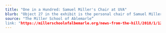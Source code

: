 ```yaml
---
title: "One in a Hundred: Samuel Miller's Chair at UVA"
blurb: "Object 27 in the exhibit is the personal chair of Samuel Miller, the visionary founder of Miller School of Albemarle."
source: "The Miller School of Ablemarle”
link: "https://millerschoolofalbemarle.org/news-from-the-hill/2018/1/12/number-27-uva-recognizes-samuel-millers-chair-in-exhibit"
---
```

